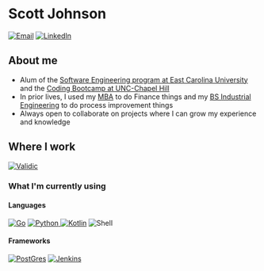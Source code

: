 # Scott Johnson

[![Email](https://img.shields.io/badge/Email-sjecuse+hello@gmail.com-F5F5F5?style=for-the-badge&labelColor=EA4335&logo=gmail&logoColor=white)](mailto:sjecuse+hello@gmail.com)
[![LinkedIn](https://img.shields.io/badge/LinkedIn-@rscottjohnson2-F5F5F5?style=for-the-badge&logo=linkedin&logoColor=white&labelColor=0077B5)](https://www.linkedin.com/in/rscottjohnson2/)

## About me
- Alum of the [Software Engineering program at East Carolina University](https://cet.ecu.edu/csci/graduate-programs/ms-in-software-engineering/) and the [Coding Bootcamp at UNC-Chapel Hill](https://bootcamp.unc.edu/coding/)
- In prior lives, I used my [MBA](https://business.ecu.edu/grad/mba-degrees/) to do Finance things and my [BS Industrial Engineering](https://imse.statler.wvu.edu) to do process improvement things
- Always open to collaborate on projects where I can grow my experience and knowledge

## Where I work

[![Validic](https://img.shields.io/badge/Validic-Software%20Engineer%20II-F5F5F5?style=for-the-badge&labelColor=rgb(4%2C%2070%2C%20115))](https://validic.com/)

### What I'm currently using

#### Languages

[![Go](https://img.shields.io/badge/Go-00ADD8?style=for-the-badge&logo=go&logoColor=white)](https://go.dev)
[![Python](https://img.shields.io/badge/Python-3776AB?style=for-the-badge&logo=python&logoColor=white)
](https://www.python.org)
[![Kotlin](https://img.shields.io/badge/Kotlin-0095D5?style=for-the-badge&logo=kotlin&logoColor=white)](https://kotlinlang.org)
![Shell](https://img.shields.io/badge/Shell_Script-121011?style=for-the-badge&logo=gnu-bash&logoColor=white)

#### Frameworks

[![PostGres](https://img.shields.io/badge/PostgreSQL-316192?style=for-the-badge&logo=postgresql&logoColor=white)](https://www.postgresql.org/)
[![Jenkins](https://img.shields.io/badge/Jenkins-D24939?logo=jenkins&logoColor=black&style=for-the-badge)](https://www.jenkins.io/)

<!--
**rscottjohnson/rscottjohnson** is a ✨ _special_ ✨ repository because its `README.md` (this file) appears on your GitHub profile.

Here are some ideas to get you started:

- 🔭 I’m currently working on ...
- 🌱 I’m currently learning ...
- 👯 I’m looking to collaborate on ...
- 🤔 I’m looking for help with ...
- 💬 Ask me about ...
- 📫 How to reach me: ...
- 😄 Pronouns: ...
- ⚡ Fun fact: ...
-->
